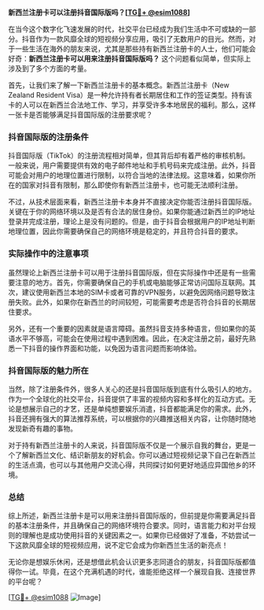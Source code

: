 **新西兰注册卡可以注册抖音国际版吗？[[TG💪+ @esim1088](https://t.me/s/esim1088)]**

在当今这个数字化飞速发展的时代，社交平台已经成为我们生活中不可或缺的一部分。抖音作为一款风靡全球的短视频分享应用，吸引了无数用户的目光。然而，对于一些生活在海外的朋友来说，尤其是那些持有新西兰注册卡的人士，他们可能会好奇：**新西兰注册卡可以用来注册抖音国际版吗？** 这个问题看似简单，但实际上涉及到了多个方面的考量。

首先，让我们来了解一下新西兰注册卡的基本概念。新西兰注册卡（New Zealand Resident Visa）是一种允许持有者长期居住和工作的签证类型。持有该卡的人可以在新西兰合法地工作、学习，并享受许多本地居民的福利。那么，这样一张卡是否能够满足抖音国际版的注册要求呢？

### 抖音国际版的注册条件

抖音国际版（TikTok）的注册流程相对简单，但其背后却有着严格的审核机制。一般来说，用户需要提供有效的电子邮件地址和手机号码来完成注册。此外，抖音可能会对用户的地理位置进行限制，以符合当地的法律法规。这意味着，如果你所在的国家对抖音有限制，那么即使你有新西兰注册卡，也可能无法顺利注册。

不过，从技术层面来看，新西兰注册卡本身并不直接决定你能否注册抖音国际版。关键在于你的网络环境以及是否有合法的居住身份。如果你能通过新西兰的IP地址登录并完成注册，理论上是没有问题的。但是，由于抖音会根据用户的IP地址判断地理位置，因此你需要确保自己的网络环境是稳定的，并且符合抖音的要求。

### 实际操作中的注意事项

虽然理论上新西兰注册卡可以用于注册抖音国际版，但在实际操作中还是有一些需要注意的地方。首先，你需要确保自己的手机或电脑能够正常访问国际互联网。其次，建议使用新西兰本地的SIM卡或者可靠的VPN服务，以避免因网络问题导致注册失败。此外，如果你在新西兰的时间较短，可能需要考虑是否符合抖音的长期居住要求。

另外，还有一个重要的因素就是语言障碍。虽然抖音支持多种语言，但如果你的英语水平不够高，可能会在使用过程中遇到困难。因此，在决定注册之前，最好先熟悉一下抖音的操作界面和功能，以免因为语言问题而影响体验。

### 抖音国际版的魅力所在

当然，除了注册条件外，很多人关心的还是抖音国际版到底有什么吸引人的地方。作为一个全球化的社交平台，抖音提供了丰富的视频内容和多样化的互动方式。无论是想展示自己的才艺，还是单纯想要娱乐消遣，抖音都能满足你的需求。此外，抖音还拥有强大的算法推荐系统，可以根据你的兴趣推送相关内容，让你随时随地发现新奇有趣的事物。

对于持有新西兰注册卡的人来说，抖音国际版不仅是一个展示自我的舞台，更是一个了解新西兰文化、结识新朋友的好机会。你可以通过短视频记录下自己在新西兰的生活点滴，也可以与其他用户交流心得，共同探讨如何更好地适应异国他乡的环境。

### 总结

综上所述，新西兰注册卡是可以用来注册抖音国际版的，但前提是你需要满足抖音的基本注册条件，并且确保自己的网络环境符合要求。同时，语言能力和对平台规则的理解也是成功使用抖音的关键因素之一。如果你已经做好了准备，不妨尝试一下这款风靡全球的短视频应用，说不定它会成为你新西兰生活的新亮点！

无论你是想娱乐休闲，还是想借此机会认识更多志同道合的朋友，抖音国际版都值得你一试。毕竟，在这个充满机遇的时代，谁能拒绝这样一个展现自我、连接世界的平台呢？

[[TG💪+ @esim1088](https://t.me/s/esim1088) ![Image](https://i.postimg.cc/4NQfJmqS/Snipaste-2025-05-13-00-14-12.png)]